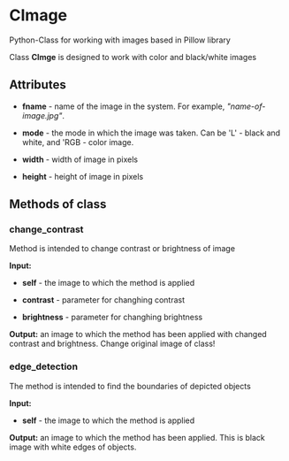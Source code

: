 # CImage
Python-Class for working with images based in Pillow library

Class **CImge** is designed to work with color and black/white images
## Attributes 
* **fname** - name of the image in the system. For example, *"name-of-image.jpg"*.

* **mode** - the mode in which the image was taken. Can be 'L' - black and white, and 'RGB - color image.

* **width** - width of image in pixels

* **height** - height of image in pixels

## Methods of class

### change_contrast
Method is intended to change contrast or brightness of image

**Input:**

* **self** - the image to which the method is applied

* **contrast** - parameter for changhing contrast
    
* **brightness** - parameter for changhing brightness
    
**Output:** an image to which the method has been applied with changed contrast and brightness. Change original image of class!

### edge_detection
The method is intended to find the boundaries of depicted objects

**Input:**

* **self** - the image to which the method is applied
    
**Output:** an image to which the method has been applied. This is black image with white edges of objects.
